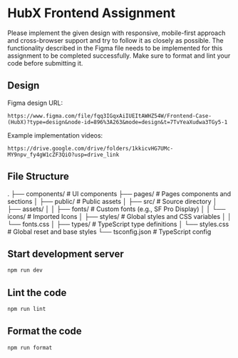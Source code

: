 # HubX Frontend Assignment

Please implement the given design with responsive, mobile-first approach and cross-browser support and try to follow it as closely as possible. The functionality described in the Figma file needs to be implemented for this assignment to be completed successfully. Make sure to format and lint your code before submitting it.

## Design

Figma design URL:

```
https://www.figma.com/file/fqq3IGqxAiIUEItAWHZ54W/Frontend-Case-(HubX)?type=design&node-id=896%3A263&mode=design&t=7TvYeaXudwa3TGy5-1
```

Example implementation videos:

```
https://drive.google.com/drive/folders/1kkicvHG7UMc-MY9npv_fy4gW1cZF3QiO?usp=drive_link
```

## File Structure

.
├── components/               # UI components
├── pages/                     # Pages components and sections
│
├── public/                    # Public assets
│
├── src/                       # Source directory
│   ├── assets/
│   │   ├── fonts/             # Custom fonts (e.g., SF Pro Display)
│   │   └── icons/             # Imported Icons
│   ├── styles/                # Global styles and CSS variables
│   │   └── fonts.css
│   ├── types/                 # TypeScript type definitions
│   └── styles.css             # Global reset and base styles
└── tsconfig.json             # TypeScript config

## Start development server

```sh
npm run dev
```

## Lint the code

```sh
npm run lint
```

## Format the code

```sh
npm run format
```
